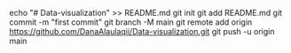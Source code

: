 echo "# Data-visualization" >> README.md
git init
git add README.md
git commit -m "first commit"
git branch -M main
git remote add origin https://github.com/DanaAlaulaqii/Data-visualization.git
git push -u origin main
